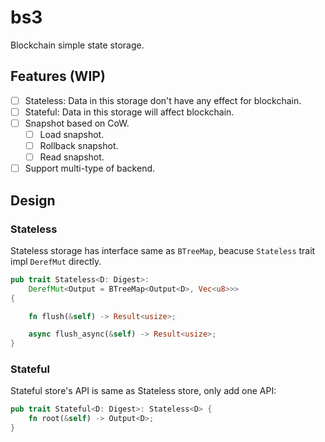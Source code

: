# bs3

Blockchain simple state storage.

## Features (WIP)

- [ ] Stateless: Data in this storage don't have any effect for blockchain.
- [ ] Stateful: Data in this storage will affect blockchain.
- [ ] Snapshot based on CoW.
  - [ ] Load snapshot.
  - [ ] Rollback snapshot.
  - [ ] Read snapshot.
- [ ] Support multi-type of backend.

## Design

### Stateless

Stateless storage has interface same as `BTreeMap`, beacuse `Stateless` trait
impl `DerefMut` directly.

``` rust
pub trait Stateless<D: Digest>:
    DerefMut<Output = BTreeMap<Output<D>, Vec<u8>>>
{

    fn flush(&self) -> Result<usize>;

    async flush_async(&self) -> Result<usize>;
}
```

### Stateful

Stateful store's API is same as Stateless store, only add one API:

``` rust
pub trait Stateful<D: Digest>: Stateless<D> {
    fn root(&self) -> Output<D>;
}
```

